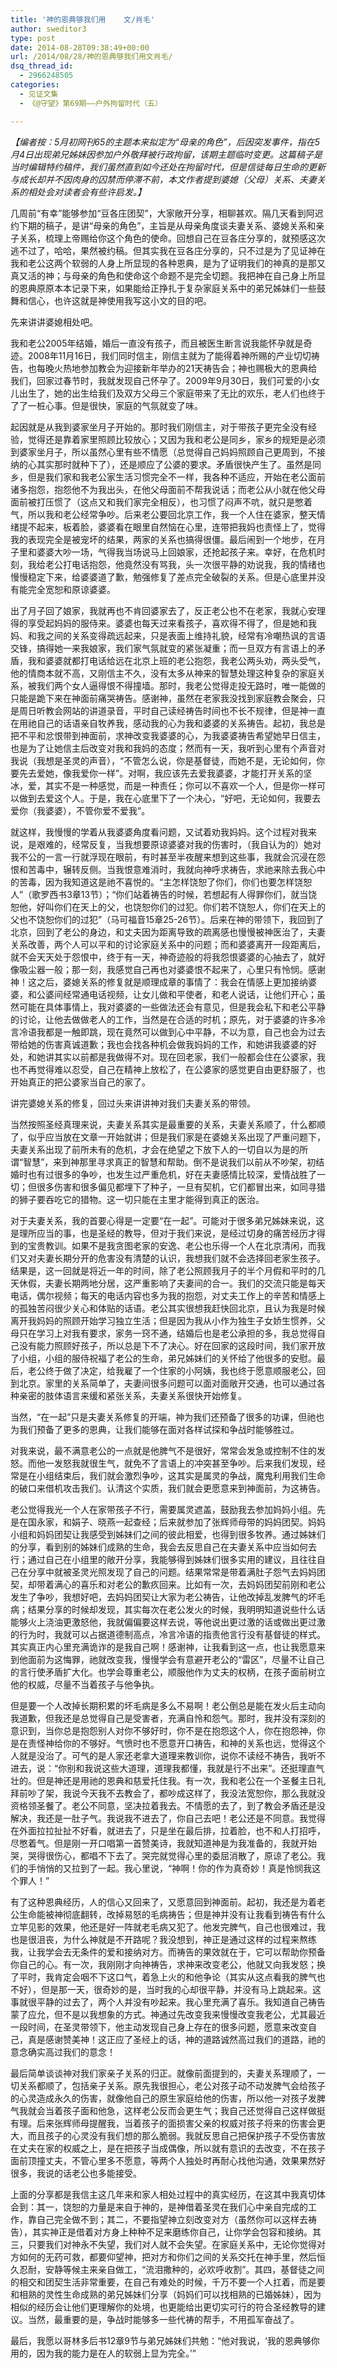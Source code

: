 ```yaml
---
title: '神的恩典够我们用    文/肖毛'
author: sweditor3
type: post
date: 2014-08-28T09:38:49+00:00
url: /2014/08/28/神的恩典够我们用文肖毛/
dsq_thread_id:
  - 2966248505
categories:
  - 见证文集
  - 《@守望》第69期——户外拘留时代（五）

---
```

_【编者按：5月初网刊65的主题本来拟定为“母亲的角色”，后因突发事件，指在5月4日出现弟兄姊妹因参加户外敬拜被行政拘留，该期主题临时变更。这篇稿子是当时编辑特约稿件，我们虽然直到如今还处在拘留时代，但是信徒每日生命的更新与成长却并不因肉身的囚禁而停滞不前，本文作者提到婆媳（父母）关系、夫妻关系的相处会对读者会有些许启发。】_

几周前“有幸”能够参加“豆各庄团契”，大家敞开分享，相聊甚欢。隔几天看到阿迟约下期的稿子，是讲“母亲的角色”，主旨是从母亲角度谈夫妻关系、婆媳关系和亲子关系，梳理上帝赐给你这个角色的使命。回想自己在豆各庄分享的，就预感这次逃不过了，哈哈，果然被约稿。但其实我在豆各庄分享的，只不过是为了见证神在我和老公这两个软弱的人身上所显现的各种恩典，是为了证明我们的神真的是那又真又活的神；与母亲的角色和使命这个命题不是完全切题。我把神在自己身上所显的恩典原原本本记录下来，如果能给正挣扎于复杂家庭关系中的弟兄姊妹们一些鼓舞和信心，也许这就是神使用我写这小文的目的吧。

先来讲讲婆媳相处吧。

我和老公2005年结婚，婚后一直没有孩子，而且被医生断言说我能怀孕就是奇迹。2008年11月16日，我们同时信主，刚信主就为了能得着神所赐的产业切切祷告，也每晚火热地参加教会为迎接新年举办的21天祷告会；神也赐极大的恩典给我们，回家过春节时，我就发现自己怀孕了。2009年9月30日，我们可爱的小女儿出生了，她的出生给我们及双方父母三个家庭带来了无比的欢乐，老人们也终于了了一桩心事。但是很快，家庭的气氛就变了味。

起因就是从我到婆家坐月子开始的。那时我们刚信主，对于带孩子更完全没有经验，觉得还是靠着家里照顾比较放心；又因为我和老公是同乡，家乡的规矩是必须到婆家坐月子，所以虽然心里有些不情愿（总觉得自己妈妈照顾自己更周到，不接纳的心其实那时就种下了），还是顺应了公婆的要求。矛盾很快产生了。虽然是同乡，但是我们家和我老公家生活习惯完全不一样，我各种不适应，开始在老公面前诸多抱怨，抱怨他不为我出头，在他父母面前不帮我说话；而老公从小就在他父母面前被打压惯了（这点又和我们家完全相反），也习惯了闷声不吭，就只是憋着气，所以我和老公经常争吵。后来老公要回北京工作，我一个人住在婆家，整天情绪提不起来，板着脸，婆婆看在眼里自然恼在心里，连带把我妈也责怪上了，觉得我的表现完全是被宠坏的结果，两家的关系也搞得很僵。最后闹到一个地步，在月子里和婆婆大吵一场，气得我当场说马上回娘家，还抢起孩子来。幸好，在危机时刻，我给老公打电话抱怨，他竟然没有骂我，头一次很平静的劝说我，我的情绪也慢慢稳定下来，给婆婆道了歉，勉强修复了差点完全破裂的关系。但是心底里并没有能完全宽恕和原谅婆婆。

出了月子回了娘家，我就再也不肯回婆家去了，反正老公也不在老家，我就心安理得的享受起妈妈的服侍来。婆婆也每天过来看孩子，喜欢得不得了，但是她和我妈、和我之间的关系变得疏远起来，只是表面上维持礼貌，经常有冷嘲热讽的言语交锋，搞得她一来我娘家，我们家气氛就变的紧张凝重；而一旦双方有言语上的矛盾，我和婆婆就都打电话给远在北京上班的老公抱怨，我老公两头劝，两头受气，他的情商本就不高，又刚信主不久，没有太多从神来的智慧处理这种复杂的家庭关系，被我们两个女人逼得恨不得撞墙。那时，我老公觉得走投无路时，唯一能做的只能是跪下来在神面前痛哭祷告。感谢神，虽然在老家我没找到家庭教会聚会，只是周日听教会网站的讲道录音，平时自己读经祷告时间也不长不规律，但是神一直在用祂自己的话语亲自牧养我，感动我的心为我和婆婆的关系祷告。起初，我总是把不平和忿恨带到神面前，求神改变我婆婆的心，为我婆婆祷告希望她早日信主，也是为了让她信主后改变对我和我妈的态度；然而有一天，我听到心里有个声音对我说（我想是圣灵的声音），“不管怎么说，你是基督徒，而她不是，无论如何，你要先去爱她，像我爱你一样”。对啊，我应该先去爱我婆婆，才能打开关系的坚冰，爱，其实不是一种感觉，而是一种责任；你可以不喜欢一个人，但是你一样可以做到去爱这个人。于是，我在心底里下了一个决心，“好吧，无论如何，我要去爱你（我婆婆），不管你爱不爱我”。

就这样，我慢慢的学着从我婆婆角度看问题，又试着劝我妈妈。这个过程对我来说，是艰难的，经常反复，当我想要原谅婆婆对我的伤害时，（我自认为的）她对我不公的一言一行就浮现在眼前，有时甚至半夜醒来想到这些事，我就会沉浸在怨恨和苦毒中，辗转反侧。当我恨意难消时，我就向神呼求祷告，求祂来除去我心中的苦毒，因为我知道这是祂不喜悦的。“主怎样饶恕了你们，你们也要怎样饶恕人”（歌罗西书3章13节）；“你们站着祷告的时候，若想起有人得罪你们，就当饶恕他，好叫你们在天上的父，也饶恕你们的过犯。你们若不饶恕人，你们在天上的父也不饶恕你们的过犯”（马可福音15章25-26节）。后来在神的带领下，我回到了北京，回到了老公的身边，和丈夫因为距离导致的疏离感也慢慢被神医治了，夫妻关系改善，两个人可以平和的讨论家庭关系中的问题；而和婆婆离开一段距离后，就不会天天处于怨恨中，终于有一天，神奇迹般的将我怨恨婆婆的心抽去了，就好像吸尘器一般；那一刻，我感觉自己再也对婆婆恨不起来了，心里只有怜悯。感谢神！这之后，婆媳关系的修复就是顺理成章的事情了：我会在情感上更加接纳婆婆，和公婆间经常通电话视频，让女儿做和平使者，和老人说话，让他们开心；虽然可能在具体事情上，我对婆婆的一些做法还会有意见，但是我会私下和老公平静的讨论，让他去做做老人的工作，当然是在合适的时机；原先，对于婆婆的许多冷言冷语我都是一触即跳，现在竟然可以做到心中平静，不以为意，自己也会为过去带给她的伤害真诚道歉；我也会找各种机会做我妈妈的工作，和她讲我婆婆的好处，和她讲其实以前都是我做得不对。现在回老家，我们一般都会住在公婆家，我也不再觉得难以忍受，自己在精神上放松了，在公婆家的感觉更自由更舒服了，也开始真正的把公婆家当自己的家了。

讲完婆媳关系的修复，回过头来讲讲神对我们夫妻关系的带领。

当然按照圣经真理来说，夫妻关系其实是最重要的关系，夫妻关系顺了，什么都顺了，似乎应当放在文章一开始就讲；但是我们家是在婆媳关系出现了严重问题下，夫妻关系出现了前所未有的危机，才会在绝望之下放下人的一切自以为是的所谓“智慧”，来到神那里寻求真正的智慧和帮助。倒不是说我们以前从不吵架，初结婚时也有过很多的争吵，也发生过严重危机，好在夫妻感情比较深，爱情战胜了一切；但很多伤害和很多偏见都埋下了种子，一旦有契机，它们都冒出来，如同寻猎的狮子要吞吃它的猎物。这一切只能在主里才能得到真正的医治。

对于夫妻关系，我的首要心得是一定要“在一起”。可能对于很多弟兄姊妹来说，这是理所应当的事，也是圣经的教导，但对于我们来说，是经过切身的痛苦经历才得到的宝贵教训。如果不是我贪图老家的安逸、老公也乐得一个人在北京清闲，而我们又对夫妻长期分开的危害没有清楚的认识，我想我们就不会选择回老家生孩子。结果是，这一回就是将近一年的时间，除了老公照顾我月子的半个月假和平时的几天休假，夫妻长期两地分居，这严重影响了夫妻间的合一。我们的交流只能是每天电话，偶尔视频；每天的电话内容也多为我的抱怨，对丈夫工作上的辛苦和情感上的孤独苦闷很少关心和体贴的话语。老公其实很想我赶快回北京，且认为我是时候离开我妈妈的照顾开始学习独立生活；但是因为我从小作为独生子女娇生惯养，父母只在学习上对我有要求，家务一窍不通，结婚后也是老公承担的多，我总觉得自己没有能力照顾好孩子，所以总是下不了决心。好在回家的这段时间，我们家开放了小组，小组的服侍祝福了老公的生命，弟兄姊妹们的关怀给了他很多的安慰。最后，老公终于做了决定，给我雇了一个住家的小阿姨，我也终于愿意顺服老公，回到北京。家里的关系简单了，夫妻间很多问题可以面对面敞开交通，也可以通过各种亲密的肢体语言来缓和紧张关系，夫妻关系很快开始修复。

当然，“在一起”只是夫妻关系修复的开端，神为我们还预备了很多的功课，但祂也为我们预备了更多的恩典，让我们能够在面对各样试探和争战时能够胜过。

对我来说，最不满意老公的一点就是他脾气不是很好，常常会发急或控制不住的发怒。而他一发怒我就很生气，就免不了言语上的冲突甚至争吵。后来我们发现，经常是在小组结束后，我们就会激烈争吵，这其实是属灵的争战，魔鬼利用我们生命的破口来借机攻击我们。认清这个实质，我们就会更愿意来到神面前，为这祷告。

老公觉得我光一个人在家带孩子不行，需要属灵遮盖，鼓励我去参加妈妈小组。先是在国永家，和娟子、晓燕一起查经；后来就参加了张辉师母带的妈妈团契。妈妈小组和妈妈团契让我感受到姊妹们之间的彼此相爱，也得到很多牧养。通过姊妹们的分享，看到别的姊妹们成熟的生命，我会去反思自己在夫妻关系中应当如何去行；通过自己在小组里的敞开分享，我能够得到姊妹们很多实用的建议，且往往自己在分享中就被圣灵光照发现了自己的问题。结果常常是带着满肚子怨气去妈妈团契，却带着满心的喜乐和对老公的歉疚回来。比如有一次，去妈妈团契前刚和老公发生了争吵，我想好吧，去妈妈团契让大家为老公祷告，让他改掉乱发脾气的坏毛病；结果分享的时候却发现，其实每次在老公发火的时候，我明明知道说些什么话能够火上浇油更激怒他，我就偏偏要这样去说，等他说出更过激的话或做出更过激的行为时，我就可以占据道德制高点，冷言冷语的指责他言行没有基督徒的样式。其实真正内心里充满诡诈的是我自己啊！感谢神，让我看到这一点，也让我愿意来到他面前为这悔罪，祂就改变我，慢慢学会有意避开老公的“雷区”，尽量不让自己的言行使矛盾扩大化。也学会尊重老公，顺服他作为丈夫的权柄，在孩子面前树立他的权威，尽量不当着孩子与他争执。

但是要一个人改掉长期积累的坏毛病是多么不易啊！老公倒总是能在发火后主动向我道歉，但我还是总觉得自己是受害者，充满自怜和怨气。那时，我并没有深刻的意识到，当你总是抱怨别人对你不够好时，你不是在抱怨这个人，你在抱怨神，你是在责怪神给你的不够好。气愤时也不愿意开口祷告，和神的关系也远，觉得这个人就是没治了。可气的是人家还老拿大道理来教训你，说你不读经不祷告，我听不进去，说：“你别和我说这些大道理，道理我都懂，我就是行不出来”。还挺理直气壮的。但是神还是用祂的恩典和慈爱托住我。有一次，我和老公在一个圣餐主日礼拜前吵了架，我说今天我不去教会了，都吵成这样了，我没法宽恕你，那么我就没资格领圣餐了。老公不同意，坚决拉着我去。不情愿的去了，到了教会矛盾还是没解决，我还是一肚子气。我说我不进去了，你自己去吧！老公还是不同意。我觉得在外面拉拉扯扯不好看，就进去了，只是坐在最后排，拉着脸，也不和人打招呼，尽憋着气。但是刚一开口唱第一首赞美诗，我就知道神是为我准备的，我就开始哭，哭得很伤心，都唱不下去了。哭完就觉得心里的委屈消散了，原谅了老公。我们的手悄悄的又拉到了一起。我心里说，“神啊！你的作为真奇妙！真是怜悯我这个罪人！”

有了这种恩典经历，人的信心又回来了，又愿意回到神面前。起初，我还是为着老公生命能被神彻底翻转，改掉易怒的毛病祷告；但是神并没有让我看到祷告有什么立竿见影的效果，他还是好一阵就老毛病又犯了。他发完脾气，自己也很难过，我也是很沮丧，为什么神就是不开路呢？我没想到，神正是通过这样的过程来熬练我，让我学会去无条件的爱和接纳对方。而祷告的果效就在于，它可以帮助你预备你自己的心。有一次，我刚刚才向神祷告，求神来改变老公，他就又向我发怒；换了平时，我肯定会咽不下这口气，着急上火的和他争论（其实从这点看我的脾气也不好），但是那一天，很奇妙的是，当时我的心却很平静，并没有马上跳起来。这事就很平静的过去了，两个人并没有吵起来。我心里充满了喜乐。我知道自己祷告蒙了应允，但不是以我想象的方式。神通过先改变我来慢慢改变我老公，尤其最近一段时间，在圣灵带领下，他主动发现自己身上存在的很多问题，愿意来改变自己，真是感谢赞美神！这正应了圣经上的话，神的道路诚然高过我们的道路，祂的意念确实高过我们的意念！

最后简单谈谈神对我们家亲子关系的归正。就像前面提到的，夫妻关系理顺了，一切关系都顺了，包括亲子关系。原先我很担心，老公对孩子动不动发脾气会给孩子的心灵造成永久的伤害，就像他自己的原生家庭给他的伤害，所以他一对孩子发脾气我就会当着孩子面和他急，这样老公反而会更生气；我自己还觉得自己这样做挺有理。后来张辉师母提醒我，当着孩子的面损害父亲的权威对孩子将来的伤害会更大，而且孩子的心灵没有我们想的那么脆弱。我就反思自己把保护孩子不受伤害放在丈夫在家的权威之上，是在把孩子当成偶像，所以就有意识的去改变，不在孩子面前顶撞丈夫，不管心里多不愿意，等两个人独处时再耐心找他沟通，效果果然好很多，我说的话老公也多能接受。

上面的分享都是我信主这几年来和家人相处过程中的真实经历，在这其中我真切体会到：其一，饶恕的力量是来自于神的，是神借着圣灵在我们心中亲自完成的工作，靠自己完全做不到；其二，不要指望神立刻改变对方（虽然你可以这样去祷告），其实神正是借着对方身上种种不足来磨练你自己，让你学会包容和接纳。其三，只要我们对神永不失望，我们对人就不会失望。在家庭关系中，无论你觉得对方如何的无药可救，都要仰望神，把对方和你们之间的关系交托在神手里，然后恒久忍耐，安静等候主来亲自做工，“流泪撒种的，必欢呼收割”。其四，基督徒之间的相交和团契生活非常重要，在自己有难处的时候，千万不要一个人扛着，而是要和相熟的灵性生命成熟的弟兄姊妹们分享（妈妈们可以找相熟的已婚姊妹），因为相似的经历会让他们更理解你的处境，也更能给出更切实可行的符合圣经教导的建议。当然，最重要的是，争战时能够多一些代祷的帮手，不用孤军奋战了。

最后，我愿以哥林多后书12章9节与弟兄姊妹们共勉：“他对我说，‘我的恩典够你用的，因为我的能力是在人的软弱上显为完全。’”

&nbsp;